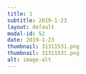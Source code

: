 ```yaml
---
title: 1
subtitle: 2019-1-23
layout: default
modal-id: 52
date: 2019-1-23
thumbnail: 31311531.png
thumbnail: 31311531.png
alt: image-alt
---
```

